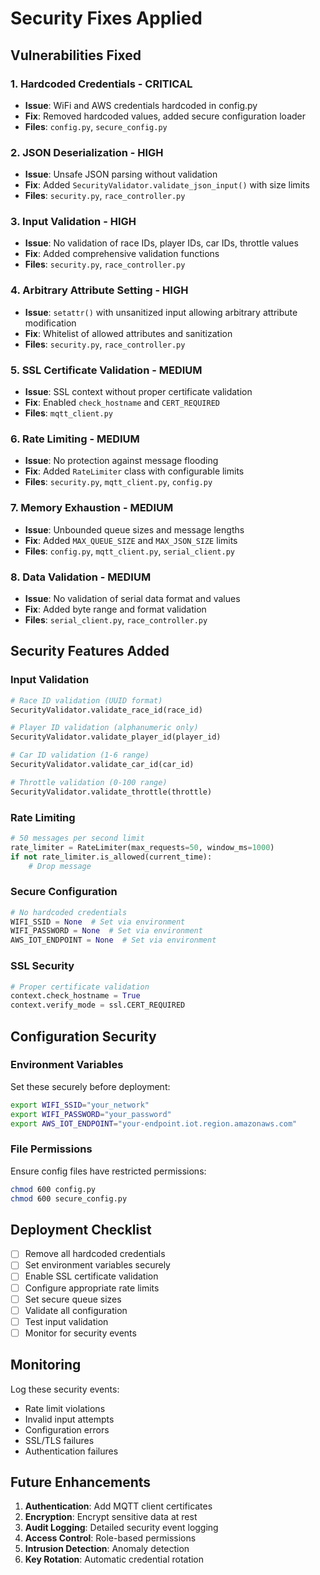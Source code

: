# Security Fixes Applied

## Vulnerabilities Fixed

### 1. **Hardcoded Credentials** - CRITICAL
- **Issue**: WiFi and AWS credentials hardcoded in config.py
- **Fix**: Removed hardcoded values, added secure configuration loader
- **Files**: `config.py`, `secure_config.py`

### 2. **JSON Deserialization** - HIGH
- **Issue**: Unsafe JSON parsing without validation
- **Fix**: Added `SecurityValidator.validate_json_input()` with size limits
- **Files**: `security.py`, `race_controller.py`

### 3. **Input Validation** - HIGH
- **Issue**: No validation of race IDs, player IDs, car IDs, throttle values
- **Fix**: Added comprehensive validation functions
- **Files**: `security.py`, `race_controller.py`

### 4. **Arbitrary Attribute Setting** - HIGH
- **Issue**: `setattr()` with unsanitized input allowing arbitrary attribute modification
- **Fix**: Whitelist of allowed attributes and sanitization
- **Files**: `security.py`, `race_controller.py`

### 5. **SSL Certificate Validation** - MEDIUM
- **Issue**: SSL context without proper certificate validation
- **Fix**: Enabled `check_hostname` and `CERT_REQUIRED`
- **Files**: `mqtt_client.py`

### 6. **Rate Limiting** - MEDIUM
- **Issue**: No protection against message flooding
- **Fix**: Added `RateLimiter` class with configurable limits
- **Files**: `security.py`, `mqtt_client.py`, `config.py`

### 7. **Memory Exhaustion** - MEDIUM
- **Issue**: Unbounded queue sizes and message lengths
- **Fix**: Added `MAX_QUEUE_SIZE` and `MAX_JSON_SIZE` limits
- **Files**: `config.py`, `mqtt_client.py`, `serial_client.py`

### 8. **Data Validation** - MEDIUM
- **Issue**: No validation of serial data format and values
- **Fix**: Added byte range and format validation
- **Files**: `serial_client.py`, `race_controller.py`

## Security Features Added

### Input Validation
```python
# Race ID validation (UUID format)
SecurityValidator.validate_race_id(race_id)

# Player ID validation (alphanumeric only)
SecurityValidator.validate_player_id(player_id)

# Car ID validation (1-6 range)
SecurityValidator.validate_car_id(car_id)

# Throttle validation (0-100 range)
SecurityValidator.validate_throttle(throttle)
```

### Rate Limiting
```python
# 50 messages per second limit
rate_limiter = RateLimiter(max_requests=50, window_ms=1000)
if not rate_limiter.is_allowed(current_time):
    # Drop message
```

### Secure Configuration
```python
# No hardcoded credentials
WIFI_SSID = None  # Set via environment
WIFI_PASSWORD = None  # Set via environment
AWS_IOT_ENDPOINT = None  # Set via environment
```

### SSL Security
```python
# Proper certificate validation
context.check_hostname = True
context.verify_mode = ssl.CERT_REQUIRED
```

## Configuration Security

### Environment Variables
Set these securely before deployment:
```bash
export WIFI_SSID="your_network"
export WIFI_PASSWORD="your_password"  
export AWS_IOT_ENDPOINT="your-endpoint.iot.region.amazonaws.com"
```

### File Permissions
Ensure config files have restricted permissions:
```bash
chmod 600 config.py
chmod 600 secure_config.py
```

## Deployment Checklist

- [ ] Remove all hardcoded credentials
- [ ] Set environment variables securely
- [ ] Enable SSL certificate validation
- [ ] Configure appropriate rate limits
- [ ] Set secure queue sizes
- [ ] Validate all configuration
- [ ] Test input validation
- [ ] Monitor for security events

## Monitoring

Log these security events:
- Rate limit violations
- Invalid input attempts
- Configuration errors
- SSL/TLS failures
- Authentication failures

## Future Enhancements

1. **Authentication**: Add MQTT client certificates
2. **Encryption**: Encrypt sensitive data at rest
3. **Audit Logging**: Detailed security event logging
4. **Access Control**: Role-based permissions
5. **Intrusion Detection**: Anomaly detection
6. **Key Rotation**: Automatic credential rotation